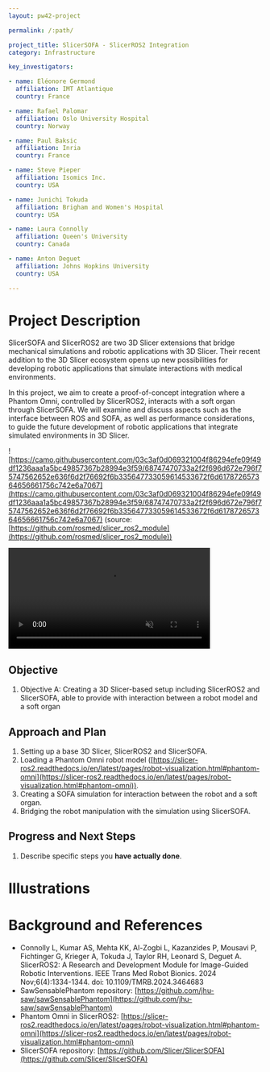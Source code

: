 ```yaml
---
layout: pw42-project

permalink: /:path/

project_title: SlicerSOFA - SlicerROS2 Integration
category: Infrastructure

key_investigators:

- name: Eléonore Germond
  affiliation: IMT Atlantique
  country: France

- name: Rafael Palomar
  affiliation: Oslo University Hospital
  country: Norway

- name: Paul Baksic
  affiliation: Inria
  country: France

- name: Steve Pieper
  affiliation: Isomics Inc.
  country: USA

- name: Junichi Tokuda
  affiliation: Brigham and Women's Hospital
  country: USA

- name: Laura Connolly
  affiliation: Queen's University
  country: Canada

- name: Anton Deguet
  affiliation: Johns Hopkins University
  country: USA

---
```


# Project Description

<!-- Add a short paragraph describing the project. -->


SlicerSOFA and SlicerROS2 are two 3D Slicer extensions that bridge mechanical simulations and robotic applications with 3D Slicer. Their recent addition to the 3D Slicer ecosystem opens up new possibilities for developing robotic applications that simulate interactions with medical environments.

In this project, we aim to create a proof-of-concept integration where a Phantom Omni, controlled by SlicerROS2, interacts with a soft organ through SlicerSOFA. We will examine and discuss aspects such as the interface between ROS and SOFA, as well as performance considerations, to guide the future development of robotic applications that integrate simulated environments in 3D Slicer.

![https://camo.githubusercontent.com/03c3af0d069321004f86294efe09f49df1236aaa1a5bc49857367b28994e3f59/68747470733a2f2f696d672e796f75747562652e636f6d2f76692f6b335647733059614533672f6d617872657364656661756c742e6a7067](https://camo.githubusercontent.com/03c3af0d069321004f86294efe09f49df1236aaa1a5bc49857367b28994e3f59/68747470733a2f2f696d672e796f75747562652e636f6d2f76692f6b335647733059614533672f6d617872657364656661756c742e6a7067)
(source: [https://github.com/rosmed/slicer_ros2_module](https://github.com/rosmed/slicer_ros2_module))


 <video
   controls muted
   src="https://github.com/user-attachments/assets/2b5eb319-ef50-43da-b2fe-2865613839f3"
   style="max-height:640px; min-height: 200px">
 </video>




## Objective

<!-- Describe here WHAT you would like to achieve (what you will have as end result). -->


1. Objective A: Creating a 3D Slicer-based setup including SlicerROS2 and SlicerSOFA, able to provide with interaction between a robot model and a soft organ




## Approach and Plan

<!-- Describe here HOW you would like to achieve the objectives stated above. -->


1. Setting up a base 3D Slicer, SlicerROS2 and SlicerSOFA.
2. Loading a Phantom Omni robot model ([https://slicer-ros2.readthedocs.io/en/latest/pages/robot-visualization.html#phantom-omni](https://slicer-ros2.readthedocs.io/en/latest/pages/robot-visualization.html#phantom-omni)).
3. Creating a SOFA simulation for interaction between the robot and a soft organ.
4. Bridging the robot manipulation with the simulation using SlicerSOFA.




## Progress and Next Steps

<!-- Update this section as you make progress, describing of what you have ACTUALLY DONE.
     If there are specific steps that you could not complete then you can describe them here, too. -->


1. Describe specific steps you **have actually done**.




# Illustrations

<!-- Add pictures and links to videos that demonstrate what has been accomplished. -->




# Background and References

<!-- If you developed any software, include link to the source code repository.
     If possible, also add links to sample data, and to any relevant publications. -->


-  Connolly L, Kumar AS, Mehta KK, Al-Zogbi L, Kazanzides P, Mousavi P, Fichtinger G, Krieger A, Tokuda J, Taylor RH, Leonard S, Deguet A. SlicerROS2: A Research and Development Module for Image-Guided Robotic Interventions. IEEE Trans Med Robot Bionics. 2024 Nov;6(4):1334-1344. doi: 10.1109/TMRB.2024.3464683
- SawSensablePhantom repository: [https://github.com/jhu-saw/sawSensablePhantom](https://github.com/jhu-saw/sawSensablePhantom)
- Phantom Omni in SlicerROS2: [https://slicer-ros2.readthedocs.io/en/latest/pages/robot-visualization.html#phantom-omni](https://slicer-ros2.readthedocs.io/en/latest/pages/robot-visualization.html#phantom-omni)
- SlicerSOFA repository: [https://github.com/Slicer/SlicerSOFA](https://github.com/Slicer/SlicerSOFA)
